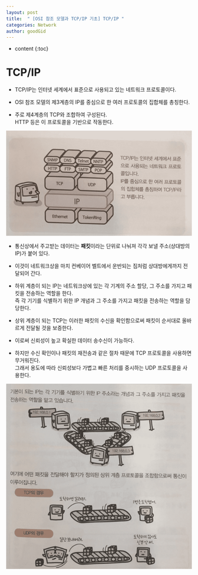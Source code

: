 ```yaml
---
layout: post
title:  " [OSI 참조 모델과 TCP/IP 기초] TCP/IP "
categories: Network
author: goodGid
---
```

* content
{:toc}


# TCP/IP

* TCP/IP는 인터넷 세계에서 표준으로 사용되고 있는 네트워크 프로토콜이다.

* OSI 참조 모델의 제3계층의 IP를 중심으로 한 여러 프로토콜의 집합체를 총칭한다.

* 주로 제4계층의 TCP와 조합하여 구성된다. <br> HTTP 등은 이 프로토콜을 기반으로 작동한다.


![](/assets/img/network/tcp_ip_1.png)



* 통신상에서 주고받는 데이터는 <b>패킷</b>이라는 단위로 나눠져 각각 보낼 주소(상대방의 IP)가 붙어 있다.

* 이것이 네트워크상을 마치 컨베이어 벨트에서 운반되는 짐처럼 상대방에게까지 전달되어 간다.

* 하위 계층이 되는 IP는 네트워크상에 있는 각 기계의 주소 할당, 그 주소를 가지고 패킷을 전송하는 역할을 한다. <br> 즉 각 기기를 식별하기 위한 IP 개념과 그 주소를 가지고 패킷을 전송하는 역할을 담당한다.

* 상위 계층이 되는 TCP는 이러한 패킷의 수신을 확인함으로써 패킷이 순서대로 올바르게 전달될 것을 보증한다.

* 이로써 신뢰성이 높고 확실한 데이터 송수신이 가능하다.

* 하지만 수신 확인이나 패킷의 재전송과 같은 절차 때문에 TCP 프로토콜을 사용하면 무거워진다. <br> 그래서 용도에 따라 신뢰성보다 가볍고 빠른 처리를 중시하는 UDP 프로토콜을 사용한다.


![](/assets/img/network/tcp_ip_2.png)



